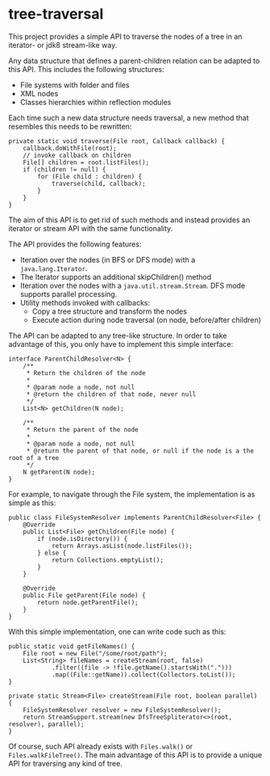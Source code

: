 # tree-traversal
This project provides a simple API to traverse the nodes of a tree in an iterator- or jdk8 stream-like way.

Any data structure that defines a parent-children relation can be adapted to this API.
This includes the following structures:
 * File systems with folder and files
 * XML nodes
 * Classes hierarchies within reflection modules
 
Each time such a new data structure needs traversal, a new method that resembles this needs to be rewritten:

    private static void traverse(File root, Callback callback) {
        callback.doWithFile(root);
        // invoke callback on children
        File[] children = root.listFiles();
        if (children != null) {
            for (File child : children) {
                traverse(child, callback);
            }
        }
    }
    
The aim of this API is to get rid of such methods and instead provides an iterator or stream API with the same
functionality. 


The API provides the following features:
 * Iteration over the nodes (in BFS or DFS mode) with a `java.lang.Iterator`.
 * The Iterator supports an additional skipChildren() method
 * Iteration over the nodes with a `java.util.stream.Stream`. DFS mode supports parallel processing.
 * Utility methods invoked with callbacks:
    * Copy a tree structure and transform the nodes
    * Execute action during node traversal (on node, before/after children)

The API can be adapted to any tree-like structure. In order to take advantage of this,
you only have to implement this simple interface:

    interface ParentChildResolver<N> {
        /**
         * Return the children of the node
         * 
         * @param node a node, not null
         * @return the children of that node, never null
         */
        List<N> getChildren(N node);
 
        /**
         * Return the parent of the node
         * 
         * @param node a node, not null
         * @return the parent of that node, or null if the node is a the root of a tree
         */
        N getParent(N node);
    }

For example, to navigate through the File system, the implementation is as simple as this:

    public class FileSystemResolver implements ParentChildResolver<File> {
        @Override
        public List<File> getChildren(File node) {
            if (node.isDirectory()) {
                return Arrays.asList(node.listFiles());
            } else {
                return Collections.emptyList();
            }
        }
    
        @Override
        public File getParent(File node) {
            return node.getParentFile();
        }
    }

With this simple implementation, one can write code such as this:

    public static void getFileNames() {
        File root = new File("/some/root/path");
        List<String> fileNames = createStream(root, false)
                .filter((file -> !file.getName().startsWith(".")))
                .map((File::getName)).collect(Collectors.toList());
    }

    private static Stream<File> createStream(File root, boolean parallel) {
        FileSystemResolver resolver = new FileSystemResolver();
        return StreamSupport.stream(new DfsTreeSpliterator<>(root, resolver), parallel);
    }

Of course, such API already exists with `Files.walk()` or `Files.walkFileTree()`. The main advantage of
this API is to provide a unique API for traversing any kind of tree.
